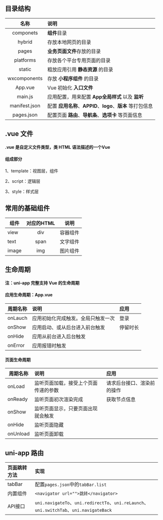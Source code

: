 
## 目录结构

名称|说明
:--:|:--
componets|**组件**目录
hybrid|存放本地网页的目录
pages|**业务页面文件**存放的目录
platforms|存放各个平台专用页面的目录
static|粗放应用引用 **静态资源** 的目录
wxcomponents|存放 **小程序组件** 的目录
App.vue|Vue 初始化 **入口文件**
main.js|应用配置，用来配置 **App全局样式** 以及 **监听**
manifest.json|配置 **应用名称**、**APPID**、**logo**、**版本** 等打包信息
pages.json|配置页面 **路由**、**导航条**、**选项卡** 等页面信息


## .vue 文件

#### .vue 是自定义文件类型，类 HTML 语法描述的一个Vue

#### 组成部分

1、template：视图层，组件

2、script：逻辑层

3、style：样式层


## 常用的基础组件
组件|对应的HTML|说明
--|:--:|:--:
view|div|容器组件
text|span|文字组件
image|img|图片组件


## 生命周期

#### 注：uni-app 完整支持 Vue 的生命周期

#### 应用生命周期：App.vue

周期名称|说明|应用
--|:---|:--
onLauch|应用初始化完成触发。全局只触发一次|登录
onShow|应用启动、或从后台进入前台触发|停留时长
onHide|应用从前台进入后台触发|
onError|应用报错时触发|

#### 页面生命周期

周期名称|说明|应用
--|:---|:--
onLoad|监听页面加载，接受上个页面传递的参数|请求后台接口、渲染前的操作
onReady|监听页面初次渲染完成|获取节点信息
onShow|监听页面显示，只要页面出现就会触发|
onHide|监听页面隐藏|
onUnload|监听页面卸载|


## uni-app 路由

页面跳转方法|实现
:--|:--
tabBar|配置```pages.json```中的```tabBar.list```
内置组件|```<navigator url="">跳转</navigator>```
API接口|```uni.navigateTo```、```uni.redirectTo```、```uni.reLaunch```、```uni.switchTab```、```uni.navigateBack```